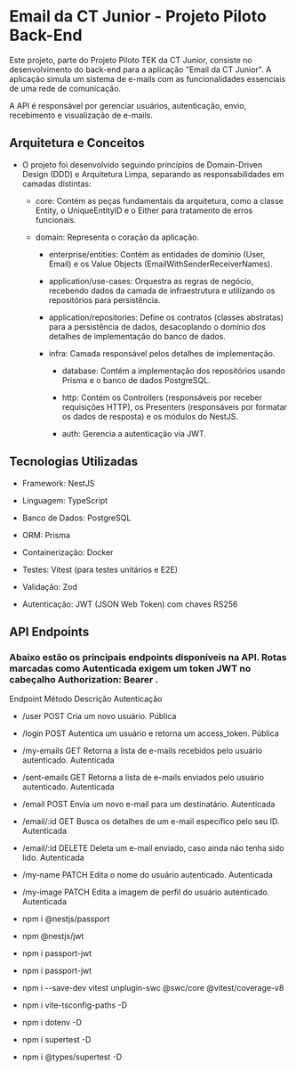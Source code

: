 # Email da CT Junior - Projeto Piloto Back-End

Este projeto, parte do Projeto Piloto TΕΚ da CT Junior, consiste no desenvolvimento do back-end para a aplicação "Email da CT Junior". A aplicação simula um sistema de e-mails com as funcionalidades essenciais de uma rede de comunicação.

A API é responsável por gerenciar usuários, autenticação, envio, recebimento e visualização de e-mails.

## Arquitetura e Conceitos

- O projeto foi desenvolvido seguindo princípios de Domain-Driven Design (DDD) e Arquitetura Limpa, separando as responsabilidades em camadas distintas:

  * core: Contém as peças fundamentais da arquitetura, como a classe Entity, o UniqueEntityID e o Either para tratamento de erros funcionais.

  * domain: Representa o coração da aplicação.

    *  enterprise/entities: Contém as entidades de domínio (User, Email) e os Value Objects (EmailWithSenderReceiverNames).

    *  application/use-cases: Orquestra as regras de negócio, recebendo dados da camada de infraestrutura e utilizando os repositórios para persistência.

    *  application/repositories: Define os contratos (classes abstratas) para a persistência de dados, desacoplando o domínio dos detalhes de implementação do banco de dados.

    * infra: Camada responsável pelos detalhes de implementação.

      *  database: Contém a implementação dos repositórios usando Prisma e o banco de dados PostgreSQL.

      *  http: Contém os Controllers (responsáveis por receber requisições HTTP), os Presenters (responsáveis por formatar os dados de resposta) e os módulos do NestJS.

      *  auth: Gerencia a autenticação via JWT.

## Tecnologias Utilizadas

  - Framework: NestJS

  - Linguagem: TypeScript

  - Banco de Dados: PostgreSQL

  - ORM: Prisma

  - Containerização: Docker

  - Testes: Vitest (para testes unitários e E2E)

  - Validação: Zod

  - Autenticação: JWT (JSON Web Token) com chaves RS256

## API Endpoints

 ### Abaixo estão os principais endpoints disponíveis na API. Rotas marcadas como Autenticada exigem um token JWT no cabeçalho Authorization: Bearer <token>.
Endpoint	        Método	Descrição	                                                          Autenticação
  - /user	        POST	  Cria um novo usuário.	                                              Pública
  - /login	      POST	  Autentica um usuário e retorna um access_token.	                    Pública
  - /my-emails	  GET	    Retorna a lista de e-mails recebidos pelo usuário autenticado.	    Autenticada
  - /sent-emails	GET	    Retorna a lista de e-mails enviados pelo usuário autenticado.	      Autenticada
  - /email	      POST	  Envia um novo e-mail para um destinatário.	                        Autenticada
  - /email/:id	  GET	    Busca os detalhes de um e-mail específico pelo seu ID.	            Autenticada
  - /email/:id	  DELETE	Deleta um e-mail enviado, caso ainda não tenha sido lido.	          Autenticada
  - /my-name	    PATCH	  Edita o nome do usuário autenticado.	                              Autenticada
  - /my-image	    PATCH	  Edita a imagem de perfil do usuário autenticado.	                  Autenticada

- npm i @nestjs/passport
- npm @nestjs/jwt
- npm i passport-jwt
- npm i passport-jwt

- npm i --save-dev vitest unplugin-swc @swc/core @vitest/coverage-v8
- npm i vite-tsconfig-paths -D
- npm i dotenv -D

- npm i supertest -D
- npm i @types/supertest -D